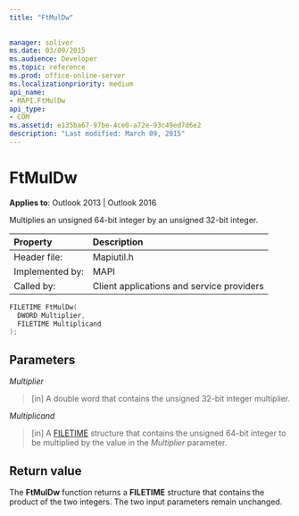 ```yaml
---
title: "FtMulDw"
 
 
manager: soliver
ms.date: 03/09/2015
ms.audience: Developer
ms.topic: reference
ms.prod: office-online-server
ms.localizationpriority: medium
api_name:
- MAPI.FtMulDw
api_type:
- COM
ms.assetid: e135ba67-97be-4ce0-a72e-93c49ed7d6e2
description: "Last modified: March 09, 2015"
---
```


# FtMulDw

  
  
**Applies to**: Outlook 2013 | Outlook 2016 
  
Multiplies an unsigned 64-bit integer by an unsigned 32-bit integer.
  
|Property|Description|
|:-----|:-----|
|Header file:  <br/> |Mapiutil.h  <br/> |
|Implemented by:  <br/> |MAPI  <br/> |
|Called by:  <br/> |Client applications and service providers  <br/> |
   
```cpp
FILETIME FtMulDw(
  DWORD Multiplier,
  FILETIME Multiplicand
);
```

## Parameters

 _Multiplier_
  
> [in] A double word that contains the unsigned 32-bit integer multiplier. 
    
 _Multiplicand_
  
> [in] A [FILETIME](filetime.md) structure that contains the unsigned 64-bit integer to be multiplied by the value in the _Multiplier_ parameter. 
    
## Return value

The **FtMulDw** function returns a **FILETIME** structure that contains the product of the two integers. The two input parameters remain unchanged. 
  

